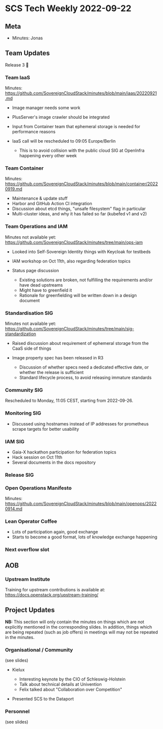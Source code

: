# SCS Tech Weekly 2022-09-22

## Meta

- Minutes: Jonas

## Team Updates

Release 3 🎉

### Team IaaS

Minutes: https://github.com/SovereignCloudStack/minutes/blob/main/iaas/20220921.md

- Image manager needs some work
- PlusServer's image crawler should be integrated
- Input from Container team that ephemeral storage is needed for performance reasons
- IaaS call will be rescheduled to 09:05 Europe/Berlin

  - This is to avoid collision with the public cloud SIG at OpenInfra happening every other week

### Team Container

Minutes: https://github.com/SovereignCloudStack/minutes/blob/main/container/20220919.md

- Maintenance & update stuff
- Harbor and GitHub Action CI integration
- Discussion about etcd things, "unsafe filesystem" flag in particular
- Multi-cluster ideas, and why it has failed so far (kubefed v1 and v2)

### Team Operations and IAM

Minutes not available yet: https://github.com/SovereignCloudStack/minutes/tree/main/ops-iam

- Looked into Self-Sovereign Identity things with Keycloak for testbeds
- IAM workshop on Oct 11th, also regarding federation topics
- Status page discussion

  - Existing solutions are broken, not fulfilling the requirements and/or have dead upstreams
  - Might have to greenfield it
  - Rationale for greenfielding will be written down in a design document

### Standardisation SIG

Minutes not available yet: https://github.com/SovereignCloudStack/minutes/tree/main/sig-standardization

- Raised discussion about requirement of ephemeral storage from the CaaS side of things
- Image property spec has been released in R3

  - Discussion of whether specs need a dedicated effective date, or whether the release is sufficient
  - Standard lifecycle process, to avoid releasing immature standards

### Community SIG

Rescheduled to Monday, 11:05 CEST, starting from 2022-09-26.

### Monitoring SIG

- Discussed using hostnames instead of IP addresses for prometheus scrape targets for better usability

### IAM SIG

- Gaia-X hackathon participation for federation topics
- Hack session on Oct 11th
- Several documents in the docs repository

### Release SIG

### Open Operations Manifesto

Minutes: https://github.com/SovereignCloudStack/minutes/blob/main/openops/20220914.md

### Lean Operator Coffee

- Lots of participation again, good exchange
- Starts to become a good format, lots of knowledge exchange happening

### Next overflow slot

## AOB

### Upstream Institute

Training for upstream contributions is available at: https://docs.openstack.org/upstream-training/

## Project Updates

**NB:** This section will only contain the minutes on things which are not explicitly mentioned in the corresponding slides. In addition, things which are being repeated (such as job offers) in meetings will may not be repeated in the minutes.

### Organisational / Community

(see slides)

- Kielux

  - Interesting keynote by the CIO of Schleswig-Holstein
  - Talk about technical details at Univention
  - Felix talked about "Collaboration over Competition"

- Presented SCS to the Dataport

### Personnel

(see slides)
